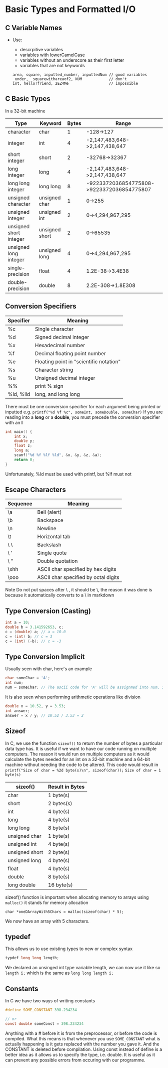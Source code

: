 # Basic Types and Formatted I/O

## C Variable Names

- Use:
	- descrpitive variables
	- variables with lowerCamelCase
	- variables without an underscore as their first letter
	- variables that are not keywords 	

	```
	area, square, inputted_number, inputtedNum // good variables
	_under, _squarewithareaof2, NUM            // don't
	int, hello!friend, 2EZ4Me                  // impossible
	```

## C Basic Types

In a 32-bit machine

| Type                   |  Keyword         | Bytes | Range					    |
| ---------------------- | ---------------- | ----- | --------------------------------------------- |
| character              |   char           |   1   |   -128->127                                   |
| integer                |   int            |   4   |   -2,147,483,648->2,147,438,647               |
| short integer          |   short          |   2   |   -32768->32367                               |
| long integer           |   long           |   4   |   -2,147,483,648->2,147,438,647               |   
| long long integer      |   long long      |   8   |   -9223372036854775808->9223372036854775807   |   
| unsigned character     |   unsigned char  |   1   |   0->255                                      |
| unsigned integer       |   unsigned int   |   2   |   0->4,294,967,295                            |   
| unsigned short integer |   unsigned short |   2   |   0->65535                                    |
| unsigned long integer  |   unsigned long  |   4   |   0->4,294,967,295                            |
| single-precision       |   float          |   4   |   1.2E-38->3.4E38                             |
| double-precision       |   double         |   8   |   2.2E-308->1.8E308                           |

## Conversion Specifiers
| Specifier | Meaning				      |
| --------- | --------------------------------------- |
| %c        | Single character			      |
| %d        | Signed decimal integer		      |
| %x        | Hexadecimal number		      |
| %f        | Decimal floating point number	      |
| %e        | Floating point in "scientific notation" |
| %s        | Character string			      |
| %u        | Unsigned decimal integer		      |
| %%        | print % sign			      |
| %ld, %lld | long, and long long		      |

There must be one conversion specifier for each argument being printed or inputted e.g. ``printf("%d %f %c", someInt, someDouble, someChar)``
If you are reading into a **long** or a **double**, you must precede the conversion specifier with an **l** 

```c
int main() {
	int x;
	double y;
	float z;
	long a;
	scanf("%d %f %lf %ld", &x, &y, &z, &a);
	return 0;
}
```

Unfortunately, %ld must be used with printf, but %lf must not

## Escape Characters
| Sequence | Meaning					|
| -------- | ------------------------------------------ |
| \a       | Bell (alert)				|
| \b       | Backspace					|
| \n       | Newline					|
| \t       | Horizontal tab				|
| \ \      | Backslash					|	
| \ '      | Single quote				|
| \ "      | Double quotation				|	
| \xhh     | ASCII char specified by hex digits		|
| \ooo     | ASCII char specified by octal digits	|

Note Do not put spaces after \ \, it should be \\, the reason it was done is because it automatically converts to a \ in markdown

## Type Conversion (Casting)

```c
int a = 10;
double b = 3.141592653, c;
c = (double) a; // a = 10.0
c = (int) b; // c = 3
c = (int) (-b); // c = -3
```

## Type Conversion Implicit

Usually seen with char, here's an example

```c
char someChar = 'A';
int num;
num = someChar; // The ascii code for 'A' will be assignmed into num, in our case num = 41 in hex or 65 in decimal
```

It is also seen when performing arithmetic operations like division 

```c
double x = 10.52, y = 3.53;
int answer;
answer = x / y; // 10.52 / 3.53 = 2
```

## Sizeof

In C, we use the function ``sizeof()`` to return the number of bytes a particular data type has. It is useful if we want to have our code running on multiple computers.
The reason it would run on multiple computers as it would calculate the bytes needed for an int on a 32-bit machine and a 64-bit machine without needing the code to be altered.
This code would result in ``printf("Size of char = %2d byte(s)\n", sizeof(char));`` ``Size of char = 1 byte(s)``

| sizeof()       | Result in Bytes |
| -------------- | --------------- |
| char		 | 1 byte(s)       |
| short          | 2 bytes(s)      |
| int            | 4 byte(s)       |
| long           | 4 byte(s)       |
| long long      | 8 byte(s)       |
| unsigned char  | 1 byte(s)       |
| unsigned int   | 4 byte(s)       | 
| unsigned short | 2 byte(s)       |
| unsigned long  | 4 byte(s)       |
| float		 | 4 byte(s)       |
| double	 | 8 byte(s)       |
| long double    | 16 byte(s)      |

sizeof() function is important when allocating memory to arrays using ``malloc()`` it stands for memory allocation

``char *oneDArrayWith5Chars = malloc(sizeof(char) * 5);``

We now have an array with 5 characters. 

## typedef

This allows us to use existing types to new or complex syntax

```c
typdef long long length;
``` 

We declared an unsinged int type variable length, we can now use it like so ``length i;`` which is the same as ``long long length i;``

## Constants

In C we have two ways of writing constants

```c
#define SOME_CONSTANT 398.234234

// or 
const double someConst = 398.234234
```

Anything with a # before it is from the preprocessor, or before the code is compiled. What this means is that whenever you use ``SOME_CONSTANT`` what is actually happening is
it gets replaced with the number you gave it. And the CONSTANT is deleted before compilation.
Using const instead of define is a better idea as it allows us to specify the type, i.e. double. It is useful as it can prevent any possible errors from occuring with our programme.
